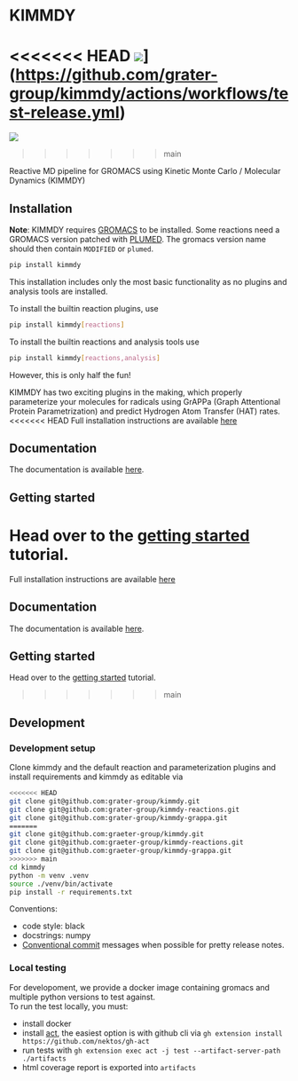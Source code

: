# KIMMDY

<<<<<<< HEAD
![](https://github.com/graeter-group/kimmdy/actions/workflows/test-release.yml/badge.svg)](https://github.com/grater-group/kimmdy/actions/workflows/test-release.yml)
=======
[![](https://github.com/graeter-group/kimmdy/actions/workflows/test-release.yml/badge.svg)](https://github.com/graeter-group/kimmdy/actions/workflows/test-release.yml)
>>>>>>> main

Reactive MD pipeline for GROMACS using Kinetic Monte Carlo / Molecular Dynamics (KIMMDY)

## Installation
**Note**: KIMMDY requires [GROMACS](https://www.gromacs.org/) to be installed.
Some reactions need a GROMACS version patched with [PLUMED](https://www.plumed.org/).
The gromacs version name should then contain `MODIFIED` or `plumed`.

```bash
pip install kimmdy
```

This installation includes only the most basic functionality as no plugins and analysis tools are installed.

To install the builtin reaction plugins, use

```bash
pip install kimmdy[reactions]
```

To install the builtin reactions and analysis tools use

```bash
pip install kimmdy[reactions,analysis]
```

However, this is only half the fun!

KIMMDY has two exciting plugins in the making, which properly parameterize your molecules
for radicals using GrAPPa (Graph Attentional Protein Parametrization) and predict
Hydrogen Atom Transfer (HAT) rates.
<<<<<<< HEAD
Full installation instructions are available [here](https://grater-group.github.io/kimmdy/guide/how-to/install-ml-plugins.html)

## Documentation

The documentation is available [here](https://grater-group.github.io/kimmdy/).

## Getting started

Head over to the [getting started](https://grater-group.github.io/kimmdy/guide/tutorials/getting-started.html) tutorial.
=======
Full installation instructions are available [here](https://graeter-group.github.io/kimmdy/guide/how-to/install-ml-plugins.html)

## Documentation

The documentation is available [here](https://graeter-group.github.io/kimmdy/).

## Getting started

Head over to the [getting started](https://graeter-group.github.io/kimmdy/guide/tutorials/getting-started.html) tutorial.
>>>>>>> main

## Development

### Development setup

Clone kimmdy and the default reaction and parameterization plugins and install requirements and kimmdy as editable via

```bash
<<<<<<< HEAD
git clone git@github.com:grater-group/kimmdy.git
git clone git@github.com:grater-group/kimmdy-reactions.git
git clone git@github.com:grater-group/kimmdy-grappa.git
=======
git clone git@github.com:graeter-group/kimmdy.git
git clone git@github.com:graeter-group/kimmdy-reactions.git
git clone git@github.com:graeter-group/kimmdy-grappa.git
>>>>>>> main
cd kimmdy
python -m venv .venv
source ./venv/bin/activate
pip install -r requirements.txt
```

Conventions:

* code style: black
* docstrings: numpy
* [Conventional commit](https://www.conventionalcommits.org/en/v1.0.0/) messages when possible for pretty release notes.

### Local testing

For developoment, we provide a docker image containing gromacs and multiple python versions to test against.  
To run the test locally, you must:

- install docker
- install [act](https://github.com/nektos/act), the easiest option is with github cli via `gh extension install https://github.com/nektos/gh-act`
- run tests with `gh extension exec act -j test --artifact-server-path ./artifacts`
- html coverage report is exported into `artifacts`

